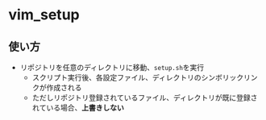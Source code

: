 # vim_setup

## 使い方

* リポジトリを任意のディレクトリに移動、`setup.sh`を実行
  * スクリプト実行後、各設定ファイル、ディレクトリのシンボリックリンクが作成される
  * ただしリポジトリ登録されているファイル、ディレクトリが既に登録されている場合、**上書きしない**
